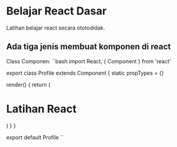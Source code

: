 # Belajar React Dasar

Latihan belajar react secara ototodidak.

## Ada tiga jenis membuat komponen di react

Class Componen:
``bash
import React, { Component } from 'react'

export class Profile extends Component {
static propTypes = {}

render() {
return (

<div>
<h1>Latihan React</h1>
</div>
)
}
}

export default Profile
``
